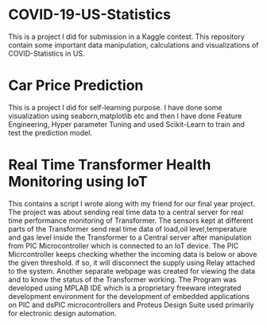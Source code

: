 # COVID-19-US-Statistics
This is a project I did for submission in a Kaggle contest. This repository contain some important data manipulation, calculations and visualizations of COVID-Statistics in US.
# Car Price Prediction
This is a project I did for self-learning purpose. I have done some visualization using seaborn,matplotlib etc and then I have done Feature Engineering, Hyper parameter Tuning and used Scikit-Learn to train and test the prediction model.
# Real Time Transformer Health Monitoring using IoT
This contains a script I wrote along with my friend for our final year project. The project was about sending real time data to a central server for real time performance monitoring of Transformer. The sensors kept at different parts of the Transformer send real time data of load,oil level,temperature and gas level inside the Transformer to a Central server after manipulation from PIC Microcontroller which is connected to an IoT device. The PIC Micrcontroller keeps checking whether the incoming data is below or above the given threshold. if so, it will disconnect the supply using Relay attached to the system. Another separate webpage was created for viewing the data and to know the status of the Transformer working. The Program was developed using MPLAB IDE which is a proprietary freeware integrated development environment for the development of embedded applications on PIC and dsPIC microcontrollers and Proteus Design Suite used primarily for electronic design automation.
